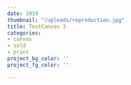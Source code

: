 ```yaml
---
date: 2019
thumbnail: "/uploads/reproduction.jpg"
title: TestCanvas 3
categories:
- canvas
- sold
- print
project_bg_color: ''
project_fg_color: ''

---
```

